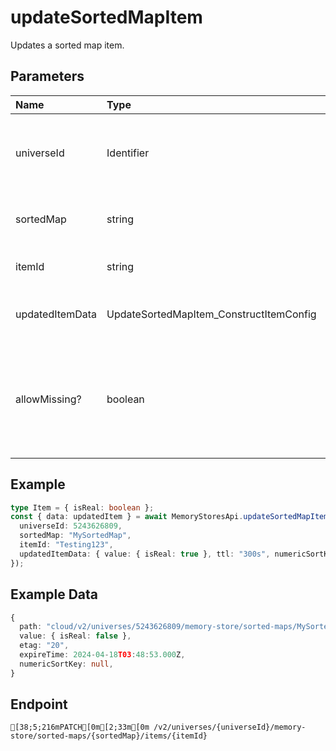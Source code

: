 
# updateSortedMapItem
Updates a sorted map item.


## Parameters
| Name            | Type                                               | Description                                                                           |
| :-------------- | :------------------------------------------------- | :------------------------------------------------------------------------------------ |
| universeId      | Identifier                                         | The id of the universe to get the sorted map item from.                               |
| sortedMap       | string                                             | The sorted map to get the item from.                                                  |
| itemId          | string                                             | The id of the item to update.                                                         |
| updatedItemData | UpdateSortedMapItem_ConstructItemConfig<ItemValue> | The data to update the sorted map item with.                                          |
| allowMissing?   | boolean                                            | If set to true, and the item is not found, a new item will be created. Default false. |



## Example
```ts copy showLineNumbers
type Item = { isReal: boolean };
const { data: updatedItem } = await MemoryStoresApi.updateSortedMapItem<Item>({
  universeId: 5243626809,
  sortedMap: "MySortedMap",
  itemId: "Testing123",
  updatedItemData: { value: { isReal: true }, ttl: "300s", numericSortKey: 1 },
}); 
```


## Example Data
```ts copy showLineNumbers
{
  path: "cloud/v2/universes/5243626809/memory-store/sorted-maps/MySortedMap/items/",
  value: { isReal: false },
  etag: "20",
  expireTime: 2024-04-18T03:48:53.000Z,
  numericSortKey: null,
} 
```


## Endpoint
```ansi
[38;5;216mPATCH[0m[2;33m[0m /v2/universes/{universeId}/memory-store/sorted-maps/{sortedMap}/items/{itemId}
```
  